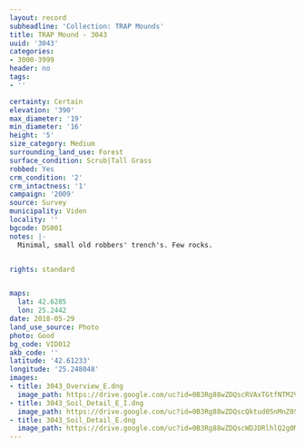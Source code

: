```yaml
---
layout: record
subheadline: 'Collection: TRAP Mounds'
title: TRAP Mound - 3043
uuid: '3043'
categories:
- 3000-3999
header: no
tags:
- ''

certainty: Certain
elevation: '390'
max_diameter: '19'
min_diameter: '16'
height: '5'
size_category: Medium
surrounding_land_use: Forest
surface_condition: Scrub|Tall Grass
robbed: Yes
crm_condition: '2'
crm_intactness: '1'
campaign: '2009'
source: Survey
municipality: Viden
locality: ''
bgcode: DS001
notes: |-
  Minimal, small old robbers' trench's. Few rocks.


rights: standard


maps:
  lat: 42.6285
  lon: 25.2442
date: 2018-05-29
land_use_source: Photo
photo: Good
bg_code: VID012
akb_code: ''
latitude: '42.61233'
longitude: '25.248048'
images:
- title: 3043_Overview_E.dng
  image_path: https://drive.google.com/uc?id=0B3Rg88wZDQscRVAxTGtfNTM2Vkk
- title: 3043_Soil_Detail_E_I.dng
  image_path: https://drive.google.com/uc?id=0B3Rg88wZDQscQktud05nMnZ0SkE
- title: 3043_Soil_Detail_E.dng
  image_path: https://drive.google.com/uc?id=0B3Rg88wZDQscWDJDRlhlQ2g0M2c
---
```

